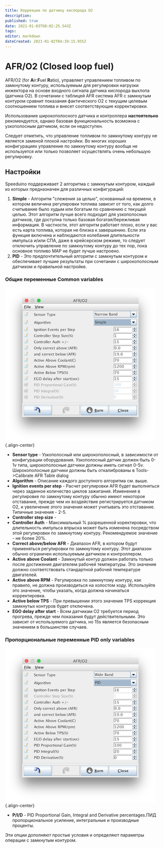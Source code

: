 ```yaml
---
title: Коррекции по датчику кислорода O2
description: 
published: true
date: 2021-01-03T08:02:25.543Z
tags: 
editor: markdown
dateCreated: 2021-01-02T04:39:15.955Z
---
```


# AFR/O2 (Closed loop fuel)

AFR/O2 (for **A**ir:**F**uel **R**atio), управляет управлением топливом по замкнутому контуру, используемым для регулировки нагрузки инжектора на основе входного сигнала датчика кислорода выхлопа (датчика O2). В сочетании с таблицей AFR система AFR с замкнутым контуром сравнит показания фактического O2 с текущим целевым соотношением топлива и внесет соответствующие корректировки.

Использование широкополосного датчика и контроллера **настоятельно** рекомендуется, однако базовая функциональность возможна с узкополосным датчиком, если он недоступен.

Следует отметить, что управление топливом по замкнутому контуру не является заменой плохой настройки. Во многих хороших конфигурациях управление по замкнутому контуру вообще не используется или только позволяет осуществлять очень небольшую регулировку.

## Настройки

Speeduino поддерживает 2 алгоритма с замкнутым контуром, каждый из которых предназначен для различных конфигураций:

1. **Simple** - Алгоритм "слежения за целью", основанный на времени, в котором величина регулировки топлива зависит от того, как долго считывание было худым или богатым по сравнению с текущей целью. Этот алгоритм лучше всего подходит для узкополосных датчиков, где доступна только базовая богатая/бережливая информация. В частности, этот алгоритм работает плохо, если у вас есть карта топлива, которая не близка к завершению. Если эта функция включена и наблюдаются колебания длительности импульса и/или СПА, даже в крейсерском режиме, то следует отключить управление по замкнутому контуру до тех пор, пока основное топливо MAP не будет лучше настроено.
2. **PID** - Это предпочтительный алгоритм с замкнутым контуром и обеспечивает лучшие результаты при сочетании с широкополосным датчиком и правильной настройке.

### Общие переменные Common variables
![o2_simple.png](/img/tuning/o2_simple.png){.align-center}

* **Sensor type** - Узкополосный или широкополосный, в зависимости от конфигурации оборудования. Узкополосный датчик должен быть 0-1v типа, широкополосные датчики должны иметь сигнал 0-5v. Широкополосные датчики должны быть откалиброваны в Tools-&gt;Calibrate AFR Table dialog
* **Algorithm** - Описание каждого доступного алгоритма см. выше.
* **Ignition events per step** - Расчет регулировки AFR будет выполняться через заданное количество циклов зажигания. Изменения в регулировке по замкнутому контуру обычно имеют некоторое отставание, прежде чем их воздействие регистрируется датчиком O2, и увеличение этого значения может учитывать это отставание. Типичные значения - 2-5.
* **Controller step size** -
* **Controller Auth** - Максимальный % разрешенной коректировки, что длительность импульса впрыска может быть изменена посредством этой регулировки по замкнутому контуру. Рекомендуемое значение - не более 20%.
* **Correct above/below AFR** - Диапазон AFR, в котором будут применяться регулировки по замкнутому контуру. Этот диапазон обычно ограничен используемым датчиком и контроллером.
* **Active above Coolant** - Замкнутый контур должен работать только после достижения двигателем рабочей температуры. Это значение должно соответствовать стандартной рабочей температуре двигателей.
* **Active above RPM** - Регулировка по замкнутому контуру, как правило, не должна производиться на холостом ходу. Используйте это значение, чтобы указать, когда должна начинаться корректировка.
* **Active below TPS** - При превышении этого значения TPS коррекция замкнутых контуров будет отключена.
* **EGO delay after start** - Всем датчикам O2 требуется период прогрева, прежде чем показания будут действительными. Это зависит от используемого датчика, но 15s является безопасным значением в большинстве случаев.

### Пропорциональные переменные PID only variables
![o2_pid.png](/img/tuning/o2_pid.png){.align-center}

* **P/I/D** - PID Proportional Gain, Integral and Derivative percentages.ПИД пропорциональное усиление, интегральные и производные проценты.

Эти опции дополняют простые условия и определяют параметры операции с замкнутым контуром.
